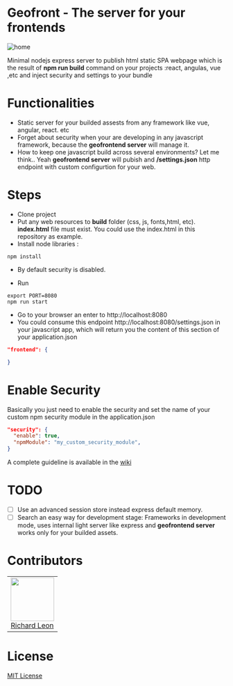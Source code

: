 # Geofront - The server for your frontends

![home](home.png)

Minimal nodejs express server to publish html static SPA webpage which is the result of **npm run build** command on your projects :react, angulas, vue ,etc and inject security and settings to your bundle

# Functionalities

- Static server for your builded assests from any framework like vue, angular, react. etc
- Forget about security when your are developing in any javascript framework, because the **geofrontend server** will manage it.
- How to keep one javascript build across several environments? Let me think.. Yeah **geofrontend server** will pubish and **/settings.json** http endpoint with custom configurtion for your web.

# Steps

- Clone project
- Put any web resources to **build** folder (css, js, fonts,html, etc). **index.html** file must exist. You could use the index.html in this repository as example.
- Install node libraries :

```
npm install
```

- By default security is disabled.

- Run

```shell
export PORT=8080
npm run start
```
- Go to your browser an enter to http://localhost:8080
- You could consume this endpoint http://localhost:8080/settings.json in your javascript app, which will return you the content of this section of your application.json

```json
"frontend": {

}
```

# Enable Security

Basically you just need to enable the security and set the name of your custom npm security module in the application.json

```json
"security": {
  "enable": true,
  "npmModule": "my_custom_security_module",
}
```

A complete guideline is available in the [wiki](https://github.com/utec/geofrontend-server/wiki/Security)

# TODO

- [ ] Use an advanced session store instead express default memory.
- [ ] Search an easy way for development stage: Frameworks in development mode, uses internal light server like express and **geofrontend server** works only for your builded assets.

# Contributors

<table>
  <tbody>
    <td>
      <img src="https://avatars0.githubusercontent.com/u/3322836?s=460&v=4" width="100px;"/>
      <br />
      <label><a href="http://jrichardsz.github.io/">Richard Leon</a></label>
      <br />
    </td>
  </tbody>
</table>

# License

[MIT License](./LICENSE)
